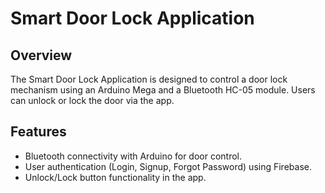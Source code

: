# Smart Door Lock Application

## Overview
The Smart Door Lock Application is designed to control a door lock mechanism using an Arduino Mega and a Bluetooth HC-05 module. Users can unlock or lock the door via the app.

<!--![Smart Door Lock](assets/images/smart_door_lock.png)  <!-- Replace with your actual image path -->

## Features
- Bluetooth connectivity with Arduino for door control.
- User authentication (Login, Signup, Forgot Password) using Firebase.
- Unlock/Lock button functionality in the app.
